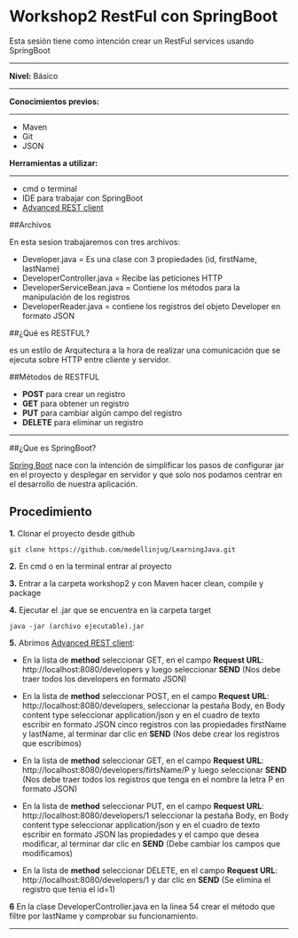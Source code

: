 # Workshop2 RestFul con SpringBoot



Esta sesión tiene como intención crear un RestFul services usando SpringBoot 
___

**Nivel:** Básico
___
**Conocimientos previos:**
___
- Maven
- Git
- JSON

**Herramientas a utilizar:**
___
- cmd o terminal
- IDE para trabajar con SpringBoot
- [Advanced REST client](https://chrome.google.com/webstore/detail/advanced-rest-client/hgmloofddffdnphfgcellkdfbfbjeloo)


##Archivos

En esta sesion trabajaremos con tres archivos:

- Developer.java = Es una clase con 3 propiedades (id, firstName, lastName)
- DeveloperController.java = Recibe las peticiones HTTP
- DeveloperServiceBean.java = Contiene los métodos para la manipulación de los registros
- DeveloperReader.java = contiene los registros del objeto Developer en formato JSON


##¿Qué es RESTFUL?

es un estilo de Arquitectura a la hora de realizar una comunicación que se ejecuta sobre HTTP entre cliente y servidor.

##Métodos de RESTFUL

- **POST** para crear un registro
- **GET** para obtener un registro
- **PUT** para cambiar algún campo del registro
- **DELETE** para eliminar un registro
___

##¿Que es SpringBoot?


[Spring Boot](https://projects.spring.io/spring-boot/) nace con la intención de simplificar los pasos de configurar jar en el proyecto y desplegar en servidor y que solo nos podamos centrar en el desarrollo de nuestra aplicación. 

## Procedimiento

**1.** Clonar el proyecto desde github

```
git clone https://github.com/medellinjug/LearningJava.git
```
**2.** En cmd o en la terminal entrar al proyecto

**3.** Entrar a la carpeta workshop2 y con Maven hacer clean, compile y package

**4.** Ejecutar el .jar que se encuentra en la carpeta target

```
java -jar (archivo ejecutable).jar
```
**5.** Abrimos [Advanced REST client](https://chrome.google.com/webstore/detail/advanced-rest-client/hgmloofddffdnphfgcellkdfbfbjeloo):

- En la lista de **method** seleccionar GET, en el campo **Request URL**: http://localhost:8080/developers y luego seleccionar **SEND**
(Nos debe traer todos los developers en formato JSON)

- En la lista de **method** seleccionar POST, en el campo **Request URL**: http://localhost:8080/developers, seleccionar la pestaña Body, en Body content type seleccionar application/json y en el cuadro de texto escribir
  en formato JSON cinco registros con las propiedades firstName y lastName, al terminar dar clic en **SEND**
  (Nos debe crear los registros que escribimos)

- En la lista de **method** seleccionar GET, en el campo **Request URL**: http://localhost:8080/developers/firtsName/P y luego seleccionar **SEND**
(Nos debe traer todos los registros que tenga en el nombre la letra P en formato JSON)

- En la lista de **method** seleccionar PUT, en el campo **Request URL**: http://localhost:8080/developers/1 seleccionar la pestaña Body, en Body content type seleccionar application/json y en el cuadro de texto escribir
en formato JSON  las propiedades y el campo que desea modificar, al terminar dar clic en **SEND** (Debe cambiar los campos que modificamos)

- En la lista de **method** seleccionar DELETE, en el campo **Request URL**: http://localhost:8080/developers/1 
  y dar clic en **SEND** (Se elimina el registro que tenia el id=1)
  
**6** En la clase DeveloperController.java en la linea 54 crear el método que filtre por lastName y comprobar su funcionamiento.
___  






